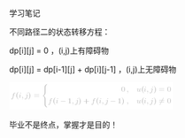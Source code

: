 学习笔记



不同路径二的状态转移方程：

dp[i][j] = 0    ，(i,j)上有障碍物

dp[i][j] = dp[i-1][j] + dp[i][j-1]  ，(i,j)上无障碍物






![f(i,j)=\left\{\begin{aligned}0&,&u(i,j)=0\\f(i-1,j)+f(i,j-1)&,&u(i,j)\neq0\end{aligned}\right. ](./p__f_i,_j__=_left_{_begin{aligned}_____0_&_,_&_u_i,_j__=_0______f_i_-_1,_j__+_f_i,_j_-_1__&_,_&_u_i,_j__neq_0_end{aligned}_right.__.png) 



毕业不是终点，掌握才是目的！
